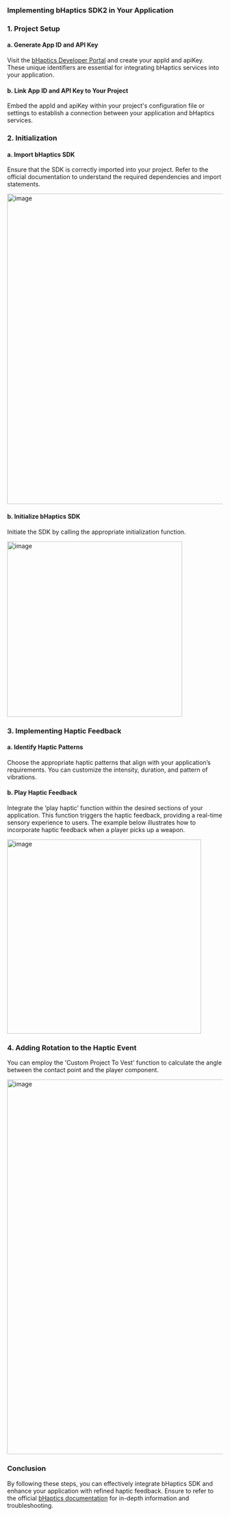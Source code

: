 ### Implementing bHaptics SDK2 in Your Application
### 1. Project Setup

#### a. Generate App ID and API Key
Visit the [bHaptics Developer Portal](https://developer.bhaptics.com) and create your appId and apiKey. These unique identifiers are essential for integrating bHaptics services into your application.

#### b. Link App ID and API Key to Your Project
Embed the appId and apiKey within your project's configuration file or settings to establish a connection between your application and bHaptics services.



### 2. Initialization

#### a. Import bHaptics SDK
Ensure that the SDK is correctly imported into your project. Refer to the official documentation to understand the required dependencies and import statements.

<img width="724" alt="image" src="https://github.com/bhaptics/ue-samples/assets/1837913/bfa63df1-d671-4959-867f-f2f3a499358c">


#### b. Initialize bHaptics SDK
Initiate the SDK by calling the appropriate initialization function.

<img width="409" alt="image" src="https://github.com/bhaptics/ue-samples/assets/1837913/11488612-0c06-4572-9cc2-db9998e6bdfd">


### 3. Implementing Haptic Feedback

#### a. Identify Haptic Patterns
Choose the appropriate haptic patterns that align with your application’s requirements. You can customize the intensity, duration, and pattern of vibrations.

#### b. Play Haptic Feedback
Integrate the ‘play haptic’ function within the desired sections of your application. This function triggers the haptic feedback, providing a real-time sensory experience to users.
The example below illustrates how to incorporate haptic feedback when a player picks up a weapon.

<img width="453" alt="image" src="https://github.com/bhaptics/ue-samples/assets/1837913/afe0df8a-3feb-44ac-90d1-f155d9c96d4c">


### 4. Adding Rotation to the Haptic Event
You can employ the 'Custom Project To Vest' function to calculate the angle between the contact point and the player component. 

<img width="874" alt="image" src="https://github.com/bhaptics/ue-samples/assets/1837913/d520062e-a634-4e2c-8413-65e92a0a0514">


### Conclusion

By following these steps, you can effectively integrate bHaptics SDK and enhance your application with refined haptic feedback. Ensure to refer to the official [bHaptics documentation](https://bhaptics.notion.site/Plug-in-deployed-events-to-Unreal-2b0d692e30b342ffb6db0ba3625fc482) for in-depth information and troubleshooting.
